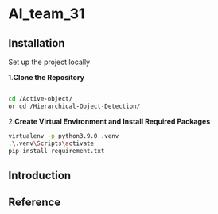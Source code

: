 # AI_team_31
## Installation
Set up the project locally

1.**Clone the Repository**

```bash

cd /Active-object/
or cd /Hierarchical-Object-Detection/
```

2.**Create Virtual Environment and Install Required Packages**

```bash
virtualenv -p python3.9.0 .venv
.\.venv\Scripts\activate
pip install requirement.txt
```

## Introduction

## Reference
